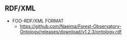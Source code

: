 
## RDF/XML 


- FOO-RDF/XML FORMAT
	- https://github.com/Naeima/Forest-Observatory-Ontology/releases/download/v1.2.3/ontology.rdf